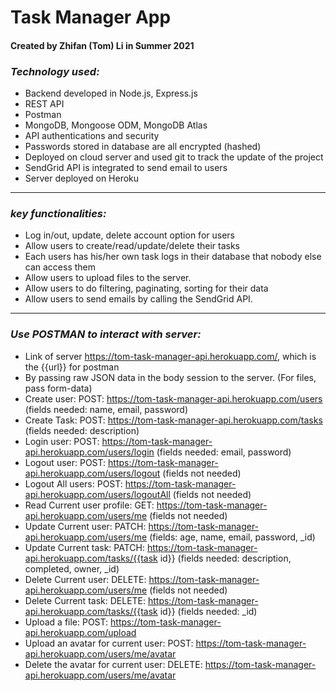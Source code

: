 # **Task Manager App**
#### Created by Zhifan (Tom) Li in Summer 2021
### ***Technology used:***

- Backend developed in Node.js, Express.js
- REST API
- Postman
- MongoDB, Mongoose ODM, MongoDB Atlas
- API authentications and security
- Passwords stored in database are all encrypted (hashed)
- Deployed on cloud server and used git to track the update of the project
- SendGrid API is integrated to send email to users
- Server deployed on Heroku
---
### ***key functionalities:***

- Log in/out, update, delete account option for users
- Allow users to create/read/update/delete their tasks
- Each users has his/her own task logs in their database that nobody else can access them
- Allow users to upload files to the server.
- Allow users to do filtering, paginating, sorting for their data
- Allow users to send emails by calling the SendGrid API.
---
### ***Use POSTMAN to interact with server:***
- Link of server https://tom-task-manager-api.herokuapp.com/, which is the {{url}} for postman
- By passing raw JSON data in the body session to the server. (For files, pass form-data)
- Create user: POST: https://tom-task-manager-api.herokuapp.com/users (fields needed: name, email, password)
- Create Task: POST: https://tom-task-manager-api.herokuapp.com/tasks (fields needed: description)
- Login user: POST: https://tom-task-manager-api.herokuapp.com/users/login (fields needed: email, password)
- Logout user: POST: https://tom-task-manager-api.herokuapp.com/users/logout (fields not needed)
- Logout All users: POST: https://tom-task-manager-api.herokuapp.com/users/logoutAll (fields not needed)
- Read Current user profile: GET: https://tom-task-manager-api.herokuapp.com/users/me (fields not needed)
- Update Current user: PATCH: https://tom-task-manager-api.herokuapp.com/users/me (fields: age, name, email, password, _id)
- Update Current task: PATCH: https://tom-task-manager-api.herokuapp.com/tasks/{{task id}} (fields needed: description, completed, owner, _id)
- Delete Current user: DELETE: https://tom-task-manager-api.herokuapp.com/users/me (fields not needed)
- Delete Current task: DELETE: https://tom-task-manager-api.herokuapp.com/tasks/{{task id}} (fields needed: _id)
- Upload a file: POST: https://tom-task-manager-api.herokuapp.com/upload
- Upload an avatar for current user: POST: https://tom-task-manager-api.herokuapp.com/users/me/avatar
- Delete the avatar for current user: DELETE: https://tom-task-manager-api.herokuapp.com/users/me/avatar